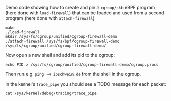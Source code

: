 Demo code showing how to create and pin a `cgroup/skb` eBPF program (here done
with `load-firewall`) that can be loaded and used from a second program (here
done with `attach-firewall`)

```
make
./load-firewall
mkdir /sys/fs/cgroup/unified/cgroup-firewall-demo
./attach-firewall /sys/fs/bpf/cgroup-firewall-demo /sys/fs/cgroup/unified/cgroup-firewall-demo/
```

Now open a new shell and add its pid to the cgroup:

```
echo PID > /sys/fs/cgroup/unified/cgroup-firewall-demo/cgroup.procs
```

Then run e.g. `ping -4 ipschwein.de` from the shell in the cgroup.

In the kernel's `trace_pipe` you should see a TODO message for each packet:

```
cat /sys/kernel/debug/tracing/trace_pipe
```

